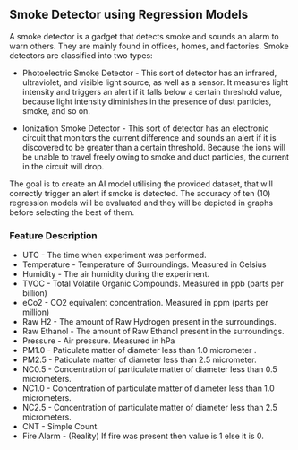 ## Smoke Detector using Regression Models

A smoke detector is a gadget that detects smoke and sounds an alarm to warn others. They are mainly found in offices, homes, and factories. Smoke detectors are classified into two types:


- Photoelectric Smoke Detector - This sort of detector has an infrared, ultraviolet, and visible light source, as well as a sensor. It measures light intensity and triggers an alert if it falls below a certain threshold value, because light intensity diminishes in the presence of dust particles, smoke, and so on.


- Ionization Smoke Detector - This sort of detector has an electronic circuit that monitors the current difference and sounds an alert if it is discovered to be greater than a certain threshold. Because the ions will be unable to travel freely owing to smoke and duct particles, the current in the circuit will drop.


The goal is to create an AI model utilising the provided dataset, that will correctly trigger an alert if smoke is detected. The accuracy of ten (10) regression models will be evaluated and they will be depicted in graphs before selecting the best of them.


### Feature Description
- UTC - The time when experiment was performed.
- Temperature - Temperature of Surroundings. Measured in Celsius
- Humidity - The air humidity during the experiment.
- TVOC - Total Volatile Organic Compounds. Measured in ppb (parts per billion)
- eCo2 - CO2 equivalent concentration. Measured in ppm (parts per million)
- Raw H2 - The amount of Raw Hydrogen present in the surroundings.
- Raw Ethanol - The amount of Raw Ethanol present in the surroundings.
- Pressure - Air pressure. Measured in hPa
- PM1.0 - Paticulate matter of diameter less than 1.0 micrometer .
- PM2.5 - Paticulate matter of diameter less than 2.5 micrometer.
- NC0.5 - Concentration of particulate matter of diameter less than 0.5 micrometers.
- NC1.0 - Concentration of particulate matter of diameter less than 1.0 micrometers.
- NC2.5 - Concentration of particulate matter of diameter less than 2.5 micrometers.
- CNT - Simple Count.
- Fire Alarm - (Reality) If fire was present then value is 1 else it is 0.
